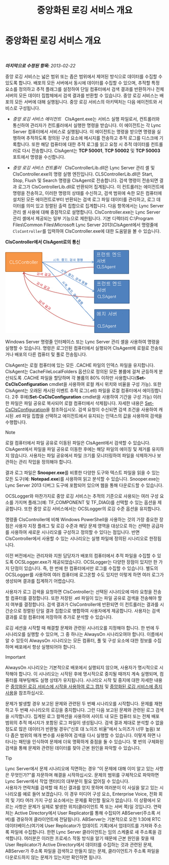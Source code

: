﻿---
title: 중앙화된 로깅 서비스 개요
TOCTitle: 중앙화된 로깅 서비스 개요
ms:assetid: 975718a0-f3e3-404d-9453-6224e73bfdd0
ms:mtpsurl: https://technet.microsoft.com/ko-kr/library/JJ688145(v=OCS.15)
ms:contentKeyID: 49885884
ms.date: 08/24/2015
mtps_version: v=OCS.15
ms.translationtype: HT
---

# 중앙화된 로깅 서비스 개요

 

_**마지막으로 수정된 항목:** 2013-02-22_

중앙 로깅 서비스는 넓은 범위 또는 좁은 범위에서 제어된 방식으로 데이터를 수집할 수 있도록 합니다. 배포의 모든 서버에서 동시에 데이터를 수집할 수 있으며, 추적할 특정 요소를 정의하고 추적 플래그를 설정하여 단일 컴퓨터에서 검색 결과를 반환하거나 전체 서버의 모든 데이터 집합체에서 검색 결과를 반환할 수 있습니다. 중앙 로깅 서비스는 배포의 모든 서버에 대해 실행됩니다. 중앙 로깅 서비스의 아키텍처는 다음 에이전트와 서비스로 구성됩니다.

  - *중앙 로깅 서비스 에이전트*   ClsAgent.exe는 서비스 실행 파일로서, 컨트롤러와 통신하여 관리자가 컨트롤러에서 실행한 명령을 받습니다. 이 에이전트는 각 Lync Server 컴퓨터에서 서비스로 실행됩니다. 이 에이전트는 명령을 받으면 명령을 실행하며 추적하도록 정의된 구성 요소에 메시지를 전송하고 추적 로그를 디스크에 기록합니다. 또한 해당 컴퓨터에 대한 추적 로그를 읽고 요청 시 추적 데이터를 컨트롤러로 다시 전송합니다. ClsAgent는 **TCP 50001**, **TCP 50002** 및 **TCP 50003** 포트에서 명령을 수신합니다.

  - *중앙 로깅 서비스 컨트롤러*   ClsControllerLib.dll은 Lync Server 관리 셸 및 ClsController.exe의 명령 실행 엔진입니다. CLSControllerLib.dll은 Start, Stop, Flush 및 Search 명령을 ClsAgent로 전송합니다. 검색 명령이 전송되면 결과 로그가 ClsControllerLib.dll로 반환되어 집계됩니다. 이 컨트롤러는 에이전트에 명령을 전송하고, 이러한 명령의 상태를 수신하고, 검색 범위에 속한 모든 컴퓨터에 설치된 모든 에이전트로부터 반환되는 검색 로그 파일 데이터를 관리하고, 로그 데이터를 의미 있고 정렬된 출력 집합으로 집계합니다. 다음 항목에서는 Lync Server 관리 셸 사용에 대해 중점적으로 설명합니다. ClsController.exe는 Lync Server 관리 셸에서 제공되는 일부 기능으로 제한됩니다. 기본 디렉터리 C:\\Program Files\\Common Files\\Microsoft Lync Server 2013\\ClsAgent에서 명령줄에 `ClsController`를 입력하여 ClsController.exe에 대한 도움말을 볼 수 있습니다.

**ClsController에서 ClsAgent로의 통신**

![CLSController와 CLSAgent 간의 관계.](images/JJ688145.68c90811-5cf9-4a84-95b7-ea9ffc61eac4(OCS.15).jpg "CLSController와 CLSAgent 간의 관계.")

Windows Server 명령줄 인터페이스 또는 Lync Server 관리 셸을 사용하여 명령을 실행할 수 있습니다. 명령은 로그인된 컴퓨터에서 실행되어 ClsAgent에 로컬로 전송되거나 배포의 다른 컴퓨터 및 풀로 전송됩니다.

ClsAgent는 로컬 컴퓨터에 있는 모든 .CACHE 파일의 인덱스 파일을 유지합니다. ClsAgent는 CacheFileLocalFolders 옵션으로 정의된 모든 볼륨에 걸쳐 균등하게 분산되도록 .CACHE 파일을 할당하며 각 볼륨의 80% 이하만 사용합니다(**Set-CsClsConfiguration** cmdlet을 사용하여 로컬 캐시 위치와 비율을 구성 가능). 또한 ClsAgent는 오래된 캐시된 이벤트 추적 로그(.etl) 파일을 로컬 컴퓨터에서 에이징합니다. 2주 후에(**Set-CsClsConfiguration** cmdlet을 사용하여 기간을 구성 가능) 이러한 파일은 파일 공유로 복사되어 로컬 컴퓨터에서 삭제됩니다. 자세한 내용은 [Set-CsClsConfiguration](set-csclsconfiguration.md)을 참조하십시오. 검색 요청이 수신되면 검색 조건을 사용하여 캐시된 .etl 파일 집합을 선택하고 에이전트에서 유지되는 인덱스의 값을 사용하여 검색을 수행합니다.


> [!NOTE]
> 로컬 컴퓨터에서 파일 공유로 이동된 파일은 ClsAgent에서 검색할 수 있습니다. ClsAgent에서 파일을 파일 공유로 이동한 후에는 해당 파일의 에이징 및 제거를 유지하지 않습니다. 사용자는 파일 공유에서 파일 크기를 모니터링하여 파일을 삭제하거나 보관하는 관리 작업을 정의해야 합니다.



결과 로그 파일은 **Snooper.exe**를 비롯한 다양한 도구와 텍스트 파일을 읽을 수 있는 모든 도구(예: **Notepad.exe**)를 사용하여 읽고 분석할 수 있습니다. Snooper.exe는 Lync Server 2013 디버그 도구에 포함되어 있으며 웹을 통해 다운로드할 수 있습니다.

OCSLogger와 마찬가지로 중앙 로깅 서비스는 추적의 기준으로 사용되는 여러 구성 요소를 가지며 플래그(예: TF\_COMPONENT 및 TF\_DIAG)를 선택할 수 있는 옵션을 제공합니다. 또한 중앙 로깅 서비스에서는 OCSLogger의 로깅 수준 옵션을 유지합니다.

명령줄 ClsController에 비해 Windows PowerShell을 사용하는 것의 가장 중요한 장점은 사용자 지정 플래그 및 로깅 수준과 해당 문제 영역을 대상으로 하는 선택한 공급자를 사용하여 새로운 시나리오를 구성하고 정의할 수 있다는 점입니다. 반면 ClsController에서 사용할 수 있는 시나리오는 실행 파일에 정의된 시나리오로 한정됩니다.

이전 버전에서는 관리자와 지원 담당자가 배포의 컴퓨터에서 추적 파일을 수집할 수 있도록 OCSLogger.exe가 제공되었습니다. OCSLogger는 다양한 장점이 있지만 한 가지 단점이 있습니다. 즉, 한 번에 한 컴퓨터에서만 로그를 수집할 수 있습니다. 별도의 OCSLogger를 사용하여 여러 컴퓨터에 로그온할 수도 있지만 이렇게 하면 여러 로그가 생성되며 결과를 집계하기 어렵습니다.

사용자가 로그 검색을 요청하면 ClsController는 선택된 시나리오에 따라 요청을 전송할 컴퓨터를 결정합니다. 또한 저장된 .etl 파일이 있는 파일 공유로 검색을 전송해야 할지 여부를 결정합니다. 검색 결과가 ClsController에 반환되면 이 컨트롤러는 결과를 시간순으로 정렬된 단일 결과 집합으로 병합하여 사용자에게 제공합니다. 사용자는 검색 결과를 로컬 컴퓨터에 저장하여 추가로 분석할 수 있습니다.

로깅 세션을 시작할 때 해결할 문제와 관련된 시나리오를 지정해야 합니다. 한 번에 두 시나리오를 실행할 수 있으며, 그 중 하나는 AlwaysOn 시나리오여야 합니다. 이름에서 알 수 있듯이 AlwaysOn 시나리오는 모든 컴퓨터, 풀 및 구성 요소에 대한 정보를 수집하며 배포에서 항상 실행되어야 합니다.


> [!IMPORTANT]
> AlwaysOn 시나리오는 기본적으로 배포에서 실행되지 않으며, 사용자가 명시적으로 시작해야 합니다. 이 시나리오는 시작된 후에 명시적으로 중지될 때까지 계속 실행되며, 컴퓨터를 재부팅해도 실행 상태가 유지됩니다. 시나리오 시작 및 중지에 대한 자세한 내용은 <A href="lync-server-2013-using-start-for-the-centralized-logging-service-to-capture-logs.md">중앙화된 로깅 서비스에 시작을 사용하여 로그 캡처</A> 및 <A href="lync-server-2013-using-stop-for-the-centralized-logging-service.md">중앙화된 로깅 서비스에 중지 사용</A>을 참조하십시오.



문제가 발생할 경우 보고된 문제와 관련된 두 번째 시나리오를 시작합니다. 문제를 재현하고 두 번째 시나리오의 로깅을 중지합니다. 그런 다음 보고된 문제와 관련된 로그 검색을 시작합니다. 집계된 로그 컬렉션을 사용하여 사이트 내 모든 컴퓨터 또는 전체 배포 범위의 추적 메시지가 포함된 로그 파일이 생성됩니다. 검색 결과 제대로 분석할 수 없을 정도로 많은 데이터가 반환될 경우("신호 대 노이즈 비율"에서 노이즈가 너무 높음) 보다 좁은 범위의 매개 변수를 사용하여 검색을 다시 실행할 수 있습니다. 이렇게 하면 나타나는 패턴을 인식하여 문제에 더욱 명확하게 중점을 둘 수 있습니다. 몇 번의 구체화된 검색을 통해 문제와 관련된 데이터를 찾아 근본 원인을 파악할 수 있습니다.


> [!TIP]
> Lync Server에서 문제 시나리오에 직면하는 경우 “이 문제에 대해 이미 알고 있는 사항은 무엇인가?"를 자문하며 해결을 시작하십시오. 문제의 범위를 구체적으로 파악하면 Lync Server에서 작업 엔터티의 대부분이 필요 없어질 수 있습니다.<BR>사용자가 연락처를 검색할 때 최신 결과를 얻지 못하며 여러분이 이 사실을 알고 있는 시나리오를 예로 들어 보겠습니다. 이 경우 미디어 구성 요소, Enterprise Voice, 전화 회의 및 기타 여러 가지 구성 요소에서는 문제를 확인할 필요가 없습니다. 이 상황에서 모르는 사항은 문제가 실제로 발생한 위치(클라이언트 쪽 또는 서버 쪽)일 것입니다. 연락처는 Active Directory에서 User Replicator를 통해 수집되어 ABServer(주소록 서버)를 경유하여 클라이언트에 전달됩니다. ABServer는 기본적으로 오전 1:30에 RTC 데이터베이스(여기에 User Replicator가 업데이트 기록)에서 업데이트를 가져와 주소록 파일에 수집합니다. 한편 Lync Server 클라이언트는 임의 스케줄로 새 주소록을 검색합니다. 여러분은 이러한 프로세스 작동 방식을 알기 때문에 근본 원인을 찾을 때 User Replicator가 Active Directory에서 데이터를 수집하는 것과 관련된 문제, ABServer가 주소록 파일을 검색하고 만들지 않는 문제, 클라이언트가 주소록 파일을 다운로드하지 않는 문제가 있는지만 확인하면 됩니다.


